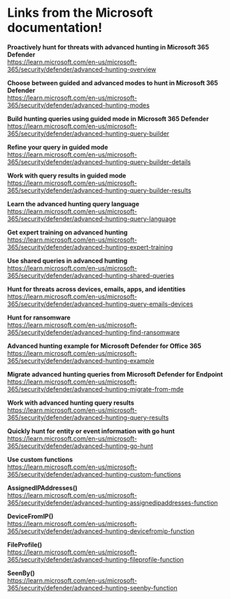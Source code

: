# Links from the Microsoft documentation!

**Proactively hunt for threats with advanced hunting in Microsoft 365 Defender**  
https://learn.microsoft.com/en-us/microsoft-365/security/defender/advanced-hunting-overview

**Choose between guided and advanced modes to hunt in Microsoft 365 Defender**  
https://learn.microsoft.com/en-us/microsoft-365/security/defender/advanced-hunting-modes

**Build hunting queries using guided mode in Microsoft 365 Defender**  
https://learn.microsoft.com/en-us/microsoft-365/security/defender/advanced-hunting-query-builder

**Refine your query in guided mode**  
https://learn.microsoft.com/en-us/microsoft-365/security/defender/advanced-hunting-query-builder-details

**Work with query results in guided mode**  
https://learn.microsoft.com/en-us/microsoft-365/security/defender/advanced-hunting-query-builder-results

**Learn the advanced hunting query language**  
https://learn.microsoft.com/en-us/microsoft-365/security/defender/advanced-hunting-query-language

**Get expert training on advanced hunting**  
https://learn.microsoft.com/en-us/microsoft-365/security/defender/advanced-hunting-expert-training

**Use shared queries in advanced hunting**  
https://learn.microsoft.com/en-us/microsoft-365/security/defender/advanced-hunting-shared-queries

**Hunt for threats across devices, emails, apps, and identities**  
https://learn.microsoft.com/en-us/microsoft-365/security/defender/advanced-hunting-query-emails-devices

**Hunt for ransomware**  
https://learn.microsoft.com/en-us/microsoft-365/security/defender/advanced-hunting-find-ransomware

**Advanced hunting example for Microsoft Defender for Office 365**  
https://learn.microsoft.com/en-us/microsoft-365/security/defender/advanced-hunting-example

**Migrate advanced hunting queries from Microsoft Defender for Endpoint**  
https://learn.microsoft.com/en-us/microsoft-365/security/defender/advanced-hunting-migrate-from-mde

**Work with advanced hunting query results**  
https://learn.microsoft.com/en-us/microsoft-365/security/defender/advanced-hunting-query-results

**Quickly hunt for entity or event information with go hunt**  
https://learn.microsoft.com/en-us/microsoft-365/security/defender/advanced-hunting-go-hunt

**Use custom functions**  
https://learn.microsoft.com/en-us/microsoft-365/security/defender/advanced-hunting-custom-functions

**AssignedIPAddresses()**  
https://learn.microsoft.com/en-us/microsoft-365/security/defender/advanced-hunting-assignedipaddresses-function

**DeviceFromIP()**  
https://learn.microsoft.com/en-us/microsoft-365/security/defender/advanced-hunting-devicefromip-function

**FileProfile()**  
https://learn.microsoft.com/en-us/microsoft-365/security/defender/advanced-hunting-fileprofile-function

**SeenBy()**  
https://learn.microsoft.com/en-us/microsoft-365/security/defender/advanced-hunting-seenby-function